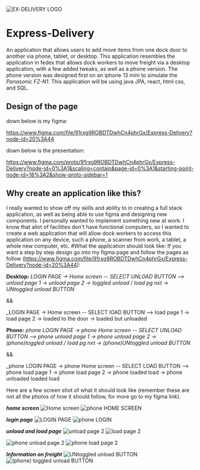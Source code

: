![EX-DELIVERY LOGO](https://user-images.githubusercontent.com/22404367/196526178-94d8ecf0-395d-44fd-b632-29508c14fa43.png)

# Express-Delivery
An application that allows users to add move items from one dock door to another via phone, tablet, or desktop. 
This application resembles the application in fedex that allows dock workers to move freight via a desktop application, with a few added tweaks, as well as a phone version. The phone version was designed first on an iphone 13 mini to simulate the *Panasonic FZ-N1*. This application will be using java JPA, react, html css, and SQL.
## Design of the page

down below is my figma:

https://www.figma.com/file/91rxg9ROBDTDwhCn4phrGx/Express-Delivery?node-id=20%3A44

down below is the presentation: 

https://www.figma.com/proto/91rxg9ROBDTDwhCn4phrGx/Express-Delivery?node-id=0%3A1&scaling=contain&page-id=0%3A1&starting-point-node-id=18%3A2&show-proto-sidebar=1

## Why create an application like this?

I really wanted to show off my skills and ability to in creating a full stack application, as well as being able to use figma and designing new components. I personally wanted to implement something new at work. I know that allot of facilities don't have functional computers, so I wanted to create a web application that will allow dock workers to access this application on any device, such a phone, a scanner from work, a tablet, a whole new computer, etc. 
#What the application should look like:
If you want a step by step design go into my figma page and follow the pages as follow (https://www.figma.com/file/91rxg9ROBDTDwhCn4phrGx/Express-Delivery?node-id=20%3A44):

__Desktop:__ _LOGIN PAGE -> Home screen -- SELECT UNLOAD BUTTON --> unload page 1 -> unload page 2 -> toggled unload / load pg nxt -> UNtoggled unload BUTTON_

&&

_LOGIN PAGE -> Home screen -- SELECT lOAD BUTTON --> load page 1 -> load page 2 -> loaded to the door -> loaded but unloaded

__Phone:__ _phone LOGIN PAGE -> phone Home screen -- SELECT UNLOAD BUTTON --> phone unload page 1 -> phone unload page 2 -> (phone)toggled unload / load pg nxt -> (phone)UNtoggled unload BUTTON_

&&

_phone LOGIN PAGE -> phone Home screen -- SELECT LOAD BUTTON --> phone load page 1 -> phone load page 2 -> phone loaded load -> phone unloaded loaded load


Here are a few screen shot of what it should look like (remember these are not all the photos of how it should follow, for more go to my figma link). 

__*home screen*__
![Home screen](https://user-images.githubusercontent.com/22404367/196524704-5cc8a052-e8ce-4b6b-9507-83c83233b9b3.png)
![phone HOME SCREEN](https://user-images.githubusercontent.com/22404367/196524737-76c1cae5-3a1d-44f8-a4e2-e32262fed906.png)

__*login page*__
![LOGIN PAGE](https://user-images.githubusercontent.com/22404367/196524886-b0b59b5c-87c6-4ce5-b326-272bd043decd.png)
![phone LOGIN](https://user-images.githubusercontent.com/22404367/196524926-1589b224-357f-41ae-b6bd-88b210106e62.png)

__*unload and load page*__
![unload page 2](https://user-images.githubusercontent.com/22404367/196525838-86ec5b12-ac91-4706-a60d-e51cb27ecfad.png)
![load page 2](https://user-images.githubusercontent.com/22404367/196525839-a9e41695-2285-4c19-b20a-a0a330df3050.png)

![phone unload page 2](https://user-images.githubusercontent.com/22404367/196525283-5133ec31-c130-4c96-97a8-cf67fa22499e.png)
![phone load page 2](https://user-images.githubusercontent.com/22404367/196525285-f28adcc4-7eea-45b7-b6bd-41a733484810.png)

__*Information on freight*__
![UNtoggled unload BUTTON](https://user-images.githubusercontent.com/22404367/196525488-7133288b-89e0-4a24-b349-91fb2104c646.png)
![(phone) toggled unload BUTTON](https://user-images.githubusercontent.com/22404367/196525490-131c15b6-6553-40ff-b049-549103a93034.png)

